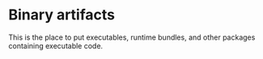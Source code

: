 # Binary artifacts

This is the place to put executables, runtime bundles, and other packages
containing executable code.
